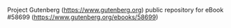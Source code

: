 Project Gutenberg (https://www.gutenberg.org) public repository for
eBook #58699 (https://www.gutenberg.org/ebooks/58699)
